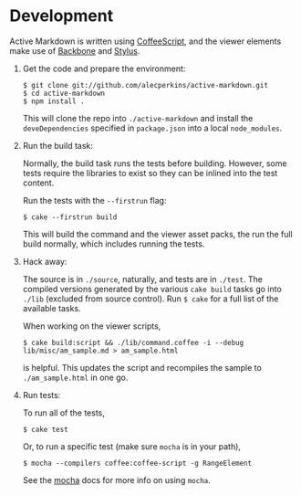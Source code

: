 # Development

Active Markdown is written using [CoffeeScript](http://coffeescript.org), and
the viewer elements make use of [Backbone](http://backbonejs.org) and
[Stylus](http://learnboost.github.io/stylus/).

1.  Get the code and prepare the environment:

        $ git clone git://github.com/alecperkins/active-markdown.git
        $ cd active-markdown
        $ npm install .

    This will clone the repo into `./active-markdown` and install the
    `deveDependencies` specified in `package.json` into a local `node_modules`.

2.  Run the build task:

    Normally, the build task runs the tests before building. However, some tests
    require the libraries to exist so they can be inlined into the test content.

    Run the tests with the `--firstrun` flag:

        $ cake --firstrun build
    
    This will build the command and the viewer asset packs, the run the full
    build normally, which includes running the tests.

3.  Hack away:

    The source is in `./source`, naturally, and tests are in `./test`. The
    compiled versions generated by the various `cake build` tasks go into
    `./lib` (excluded from source control). Run `$ cake` for a full list of
    the available tasks.

    When working on the viewer scripts,

        $ cake build:script && ./lib/command.coffee -i --debug lib/misc/am_sample.md > am_sample.html
    
    is helpful. This updates the script and recompiles the sample to
    `./am_sample.html` in one go.

4.  Run tests:

    To run all of the tests,

        $ cake test

    Or, to run a specific test (make sure `mocha` is in your path),

        $ mocha --compilers coffee:coffee-script -g RangeElement

    See the [mocha](http://visionmedia.github.io/mocha/) docs for more info
    on using `mocha`.

